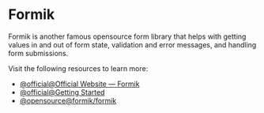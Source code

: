 # Formik

Formik is another famous opensource form library that helps with getting values in and out of form state, validation and error messages, and handling form submissions.

Visit the following resources to learn more:

- [@official@Official Website — Formik](https://formik.org/)
- [@official@Getting Started](https://formik.org/docs/overview)
- [@opensource@formik/formik](https://github.com/formik/formik)
